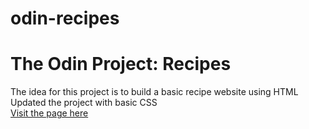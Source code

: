 # odin-recipes
# The Odin Project: Recipes
The idea for this project is to build a basic recipe website using HTML  
Updated the project with basic CSS  
[Visit the page here](https://alexreycer.github.io/odin-recipes/)
